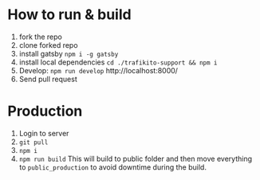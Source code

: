 # How to run & build

1. fork the repo
2. clone forked repo
3. install gatsby `npm i -g gatsby`
4. install local dependencies `cd ./trafikito-support && npm i`
5. Develop: `npm run develop` http://localhost:8000/
6. Send pull request

# Production

1. Login to server
2. `git pull`
3. `npm i`
4. `npm run build` This will build to public folder and then move everything to `public_production` to avoid downtime during the build.
